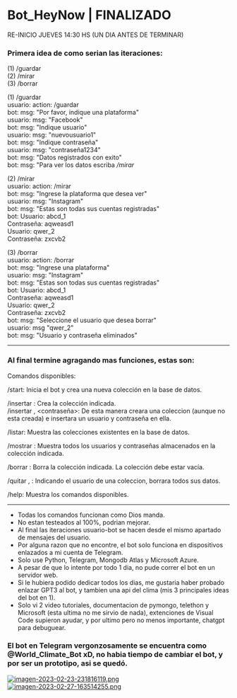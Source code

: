 # Bot_HeyNow  | FINALIZADO  

RE-INICIO JUEVES 14:30 HS (UN DIA ANTES DE TERMINAR)  
  
### Primera idea de como serian las iteraciones:  

(1) /guardar  
(2) /mirar  
(3) /borrar  
  
(1) /guardar  
usuario: action: /guardar  
bot: msg: "Por favor, indique una plataforma"  
usuario: msg: "Facebook"  
bot: msg: "Indique usuario"  
usuario: msg: "nuevousuario1"  
bot: msg: "Indique contraseña"  
usuario: msg: "contraseña1234"  
bot: msg: "Datos registrados con exito"  
bot: msg: "Para ver los datos escriba */mirar*  
  
(2) /mirar  
usuario: action: /mirar  
bot: msg: "Ingrese la plataforma que desea ver"  
usuario: msg: "Instagram"  
bot: msg: "Estas son todas sus cuentas registradas"  
bot: Usuario: abcd_1  
     Contraseña: aqweasd1  
     Usuario: qwer_2  
     Contraseña: zxcvb2  
  
(3) /borrar  
usuario: action: /borrar  
bot: msg: "Ingrese una plataforma"  
usuario: msg: "Instagram"  
bot: msg: "Estas son todas sus cuentas registradas"  
bot: Usuario: abcd_1  
     Contraseña: aqweasd1  
     Usuario: qwer_2  
     Contraseña: zxcvb2  
bot: msg: "Seleccione el usuario que desea borrar"  
usuario: msg "qwer_2"  
bot: msg: "Usuario y contraseña eliminados"

----------------------------------------------------------------

### Al final termine agragando mas funciones, estas son:

Comandos disponibles:
    
/start: Inicia el bot y crea una nueva colección en la base de datos.

/insertar <coleccion>: Crea la colección indicada.         
/insertar <coleccion>, <username> <contraseña>: De esta manera creara una coleccion (aunque no esta creada) e insertara un usuario y contraseña en ella.

/listar: Muestra las colecciones existentes en la base de datos.

/mostrar <coleccion>: Muestra todos los usuarios y contraseñas almacenados en la colección indicada.

/borrar <coleccion>: Borra la colección indicada. La colección debe estar vacía.

/quitar <coleccion>, <usuario>: Indicando el usuario de una coleccion, borrara todos sus datos.

/help: Muestra los comandos disponibles.

----------------------------------------------------------------

- Todas los comandos funcionan como Dios manda.
- No estan testeados al 100%, podrian mejorar.
- Al final las iteraciones usuario-bot se hacen desde el mismo apartado de mensajes del usuario.
- Por alguna razon que no encontre, el bot solo funciona en dispositivos enlazados a mi cuenta de Telegram.
- Solo use Python, Telegram, Mongodb Atlas y Microsoft Azure.
- A pesar de que lo intente por todo 1 dia, no pude correr el bot en un servidor web.
- Si le hubiera podido dedicar todos los dias, me gustaria haber probado enlazar GPT3 al bot, y tambien una api del clima (mis 3 principales ideas del bot en 1).
- Solo vi 2 video tutoriales, documentacion de pymongo, telethon y Microsoft (esta ultima no me sirvio de nada), extenciones de Visual Code supieron ayudar, y por ultimo pero no menos importante, chatgpt para debuguear.


### El bot en Telegram vergonzosamente se encuentra como @World_Climate_Bot xD, no habia tiempo de cambiar el bot, y por ser un prototipo, asi se quedó.

[![imagen-2023-02-23-231816119.png](https://i.postimg.cc/KY2FCw9C/imagen-2023-02-23-231816119.png)](https://postimg.cc/BjMdKYfC)
[![imagen-2023-02-27-163514255.png](https://i.postimg.cc/4xbnw7qr/imagen-2023-02-27-163514255.png)](https://postimg.cc/bZrzwJzT)
